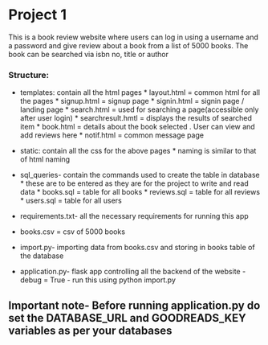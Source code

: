 # Project 1

This is a book review website where users can log in using a username and a password and give review about a book from a list of 5000 books.
The book can be searched via isbn no, title or author
### Structure:
- templates: contain all the html pages
            * layout.html = common html for all the pages 
            * signup.html = signup page
            * signin.html = signin page / landing page
            * search.html = used for searching a page(accessible only after user login) 
            * searchresult.hmtl = displays the results of searched item
            * book.html = details about the book selected . User can view and add reviews here
            * notif.html = common message page 

- static: contain all the css for the above pages
                * naming is similar to that of html naming

- sql_queries- contain the commands used to create the table in database
            * these are to be entered as they are for the project to write and read data
                * books.sql = table for all books
                * reviews.sql = table for all reviews
                * users.sql = table for all users
- requirements.txt- all the necessary requirements for running this app
- books.csv = csv of 5000 books
- import.py- importing data from books.csv and storing in books table of the database
- application.py- flask app controlling all the backend of the website
              - debug = True
              - run this using python import.py

## Important note- Before running application.py do set the DATABASE_URL and GOODREADS_KEY variables as per your databases



